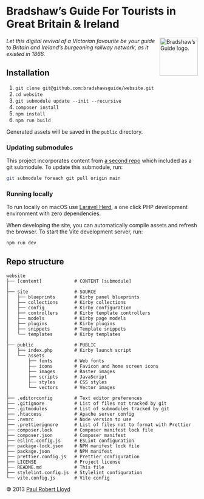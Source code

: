 # Bradshaw’s Guide For Tourists in Great Britain & Ireland

<img src="https://github.com/bradshawsguide.png?s=200" width="100" height="100" align="right" alt="Bradshaw’s Guide logo.">

_Let this digital revival of a Victorian favourite be your guide to Britain and Ireland’s burgeoning railway network, as it existed in 1866._

## Installation

1. `git clone git@github.com:bradshawsguide/website.git`
2. `cd website`
3. `git submodule update --init --recursive`
4. `composer install`
5. `npm install`
6. `npm run build`

Generated assets will be saved in the `public` directory.

### Updating submodules

This project incorporates content from [a second repo](https://github.com/bradshawsguide/content) which included as a git submodule. To update this submodule, run:

```bash
git submodule foreach git pull origin main
```

### Running locally

To run locally on macOS use [Laravel Herd](https://herd.laravel.com/), a one click PHP development environment with zero dependencies.

When developing the site, you can automatically compile assets and refresh the browser. To start the Vite development server, run:

```bash
npm run dev
```

## Repo structure

```text
website
├── [content]            # CONTENT [submodule]
│
├── site                 # SOURCE
│   ├── blueprints       # Kirby panel blueprints
│   ├── collections      # Kirby collections
│   ├── config           # Kirby configuration
│   ├── controllers      # Kirby template controllers
│   ├── models           # Kirby page models
│   ├── plugins          # Kirby plugins
│   ├── snippets         # Template snippets
│   └── templates        # Kirby templates
│
├── public               # PUBLIC
│   ├── index.php        # Kirby launch script
│   └── assets
│       ├── fonts        # Web fonts
│       ├── icons        # Favicon and home screen icons
│       ├── images       # Raster images
│       ├── scripts      # JavaScript
│       ├── styles       # CSS styles
│       └── vectors      # Vector images
│
├── .editorconfig        # Text editor preferences
├── .gitignore           # List of files not tracked by git
├── .gitmodules          # List of submodules tracked by git
├── .htaccess            # Apache server config
├── .nvmrc               # Node version to use
├── .prettierignore      # List of files not to format with Prettier
├── composer.lock        # Composer manifest lock file
├── composer.json        # Composer manifest
├── eslint.config.js     # ESLint configuration
├── package-lock.json    # NPM manifest lock file
├── package.json         # NPM manifest
├── prettier.config.js   # Prettier configuration
├── LICENSE              # Project license
├── README.md            # This file
├── stylelint.config.js  # Stylelint configuration
└── vite.config.js       # Vite config
```

© 2013 [Paul Robert Lloyd](https://paulrobertlloyd.com)
